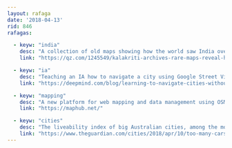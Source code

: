 ```yaml
---
layout: rafaga
date: '2018-04-13'
rid: 846
rafagas:

  - keyw: "india"
    desc: "A collection of old maps showing how the world saw India over centuries"
    link: "https://qz.com/1245549/kalakriti-archives-rare-maps-reveal-how-indias-cartography-evolved-over-centuries/"

  - keyw: "ia"
    desc: "Teaching an IA how to navigate a city using Google Street View instead of maps"
    link: "https://deepmind.com/blog/learning-to-navigate-cities-without-a-map/"

  - keyw: "mapping"
    desc: "A new platform for web mapping and data management using OSM as a backend"
    link: "https://maphub.net/"

  - keyw: "cities"
    desc: "The liveability index of big Australian cities, among the most attractive, too many cars and few supermarkets"
    link: "https://www.theguardian.com/cities/2018/apr/10/too-many-cars-too-few-supermarkets-how-australias-cities-really-stack-up-liveable"
---
```

